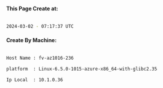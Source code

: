 
   
#### This Page Create at:

```bash

2024-03-02 - 07:17:37 UTC

```

#### Create By Machine:

```bash

Host Name : fv-az1016-236

platform  : Linux-6.5.0-1015-azure-x86_64-with-glibc2.35

Ip Local  : 10.1.0.36

```

